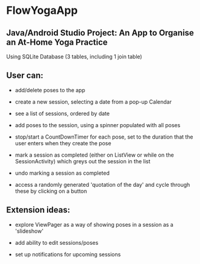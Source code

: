 
# FlowYogaApp

## Java/Android Studio Project: An App to Organise an At-Home Yoga Practice

Using SQLite Database (3 tables, including 1 join table)

## User can:

* add/delete poses to the app

* create a new session, selecting a date from a pop-up Calendar

* see a list of sessions, ordered by date

* add poses to the session, using a spinner populated with all poses

* stop/start a CountDownTimer for each pose, set to the duration that the user enters when they create the pose

* mark a session as completed (either on ListView or while on the SessionActivity) which greys out the session in the list

* undo marking a session as completed

* access a randomly generated 'quotation of the day' and cycle through these by clicking on a button

## Extension ideas:

* explore ViewPager as a way of showing poses in a session as a 'slideshow'

* add ability to edit sessions/poses

* set up notifications for upcoming sessions
